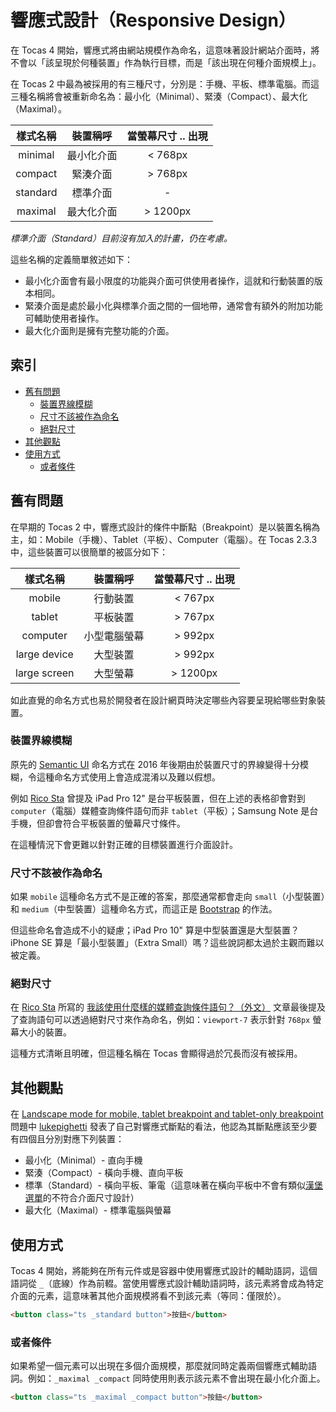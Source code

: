 # 響應式設計（Responsive Design）

在 Tocas 4 開始，響應式將由網站規模作為命名，這意味著設計網站介面時，將不會以「該呈現於何種裝置」作為執行目標，而是「該出現在何種介面規模上」。

在 Tocas 2 中最為被採用的有三種尺寸，分別是：手機、平板、標準電腦。而這三種名稱將會被重新命名為：最小化（Minimal）、緊湊（Compact）、最大化（Maximal）。

|   樣式名稱   	|   裝置稱呼   	| 當螢幕尺寸 .. 出現 	|
|:------------:	|:------------:	|:------------------:	|
|    minimal    |   最小化介面 	|       < 768px      	|
|    compact   	|   緊湊介面   	|       > 768px      	|
|    standard  	|   標準介面   	|      -                |
|    maximal   	|   最大化介面 	|       > 1200px      	|

*標準介面（Standard）目前沒有加入的計畫，仍在考慮。*

這些名稱的定義簡單敘述如下：

* 最小化介面會有最小限度的功能與介面可供使用者操作，這就和行動裝置的版本相同。
* 緊湊介面是處於最小化與標準介面之間的一個地帶，通常會有額外的附加功能可輔助使用者操作。
* 最大化介面則是擁有完整功能的介面。

## 索引

* [舊有問題](#舊有問題)
  * [裝置界線模糊](#裝置界線模糊)
  * [尺寸不該被作為命名](#尺寸不該被作為命名)
  * [絕對尺寸](#絕對尺寸)
* [其他觀點](#其他觀點)
* [使用方式](#使用方式)
  * [或者條件](#或者條件)

## 舊有問題

在早期的 Tocas 2 中，響應式設計的條件中斷點（Breakpoint）是以裝置名稱為主，如：Mobile（手機）、Tablet（平板）、Computer（電腦）。在 Tocas 2.3.3 中，這些裝置可以很簡單的被區分如下：

|   樣式名稱   	|   裝置稱呼   	| 當螢幕尺寸 .. 出現 	|
|:------------:	|:------------:	|:------------------:	|
|    mobile    	|   行動裝置   	|       < 767px      	|
|    tablet    	|   平板裝置   	|       > 767px      	|
|   computer   	| 小型電腦螢幕 	|       > 992px      	|
| large device 	|   大型裝置   	|       > 992px      	|
| large screen 	|   大型螢幕   	|      > 1200px      	|

如此直覺的命名方式也易於開發者在設計網頁時決定哪些內容要呈現給哪些對象裝置。

### 裝置界線模糊

原先的 [Semantic UI](https://semantic-ui.com/) 命名方式在 2016 年後期由於裝置尺寸的界線變得十分模糊，令這種命名方式使用上會造成混淆以及難以假想。

例如 [Rico Sta](https://ricostacruz.com/til/css-media-query-breakpoints) 曾提及 iPad Pro 12" 是台平板裝置，但在上述的表格卻會對到 `computer`（電腦）媒體查詢條件語句而非 `tablet`（平板）；Samsung Note 是台手機，但卻會符合平板裝置的螢幕尺寸條件。

在這種情況下會更難以針對正確的目標裝置進行介面設計。

### 尺寸不該被作為命名

如果 `mobile` 這種命名方式不是正確的答案，那麼通常都會走向 `small`（小型裝置）和 `medium`（中型裝置）這種命名方式，而這正是 [Bootstrap](https://getbootstrap.com/) 的作法。

但這些命名會造成不小的疑慮；iPad Pro 10" 算是中型裝置還是大型裝置？iPhone SE 算是「最小型裝置」（Extra Small）嗎？這些說詞都太過於主觀而難以被定義。

### 絕對尺寸

在 [Rico Sta](https://ricostacruz.com/) 所寫的 [我該使用什麼樣的媒體查詢條件語句？（外文）](https://ricostacruz.com/til/css-media-query-breakpoints) 文章最後提及了查詢語句可以透過絕對尺寸來作為命名，例如：`viewport-7` 表示針對 `768px` 螢幕大小的裝置。

這種方式清晰且明確，但這種名稱在 Tocas 會顯得過於冗長而沒有被採用。

## 其他觀點

在 [Landscape mode for mobile, tablet breakpoint and tablet-only breakpoint](https://github.com/jgthms/bulma/issues/1420#issuecomment-382581752) 問題中 [lukepighetti](https://github.com/lukepighetti)
 發表了自己對響應式斷點的看法，他認為其斷點應該至少要有四個且分別對應下列裝置：

* 最小化（Minimal）- 直向手機
* 緊湊（Compact）- 橫向手機、直向平板
* 標準（Standard）- 橫向平板、筆電（這意味著在橫向平板中不會有類似[漢堡選單](https://medium.com/@g801109g51/%E6%BC%A2%E5%A0%A1-hamburger-%E9%81%B8%E5%96%AE-%E6%98%AF%E7%A6%8F%E4%BA%A6%E6%98%AF%E7%A6%8D-cb61cf491830)的不符合介面尺寸設計）
* 最大化（Maximal）- 標準電腦與螢幕

## 使用方式

Tocas 4 開始，將能夠在所有元件或是容器中使用響應式設計的輔助語詞，這個語詞從 `_`（底線）作為前輟。當使用響應式設計輔助語詞時，該元素將會成為特定介面的元素，這意味著其他介面規模將看不到該元素（等同：僅限於）。

```html
<button class="ts _standard button">按鈕</button>
```

### 或者條件

如果希望一個元素可以出現在多個介面規模，那麼就同時定義兩個響應式輔助語詞。例如：`_maximal _compact` 同時使用則表示該元素不會出現在最小化介面上。

```html
<button class="ts _maximal _compact button">按鈕</button>
```